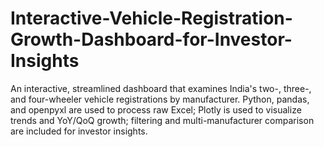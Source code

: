 # Interactive-Vehicle-Registration-Growth-Dashboard-for-Investor-Insights
An interactive, streamlined dashboard that examines India's two-, three-, and four-wheeler vehicle registrations by manufacturer.  Python, pandas, and openpyxl are used to process raw Excel; Plotly is used to visualize trends and YoY/QoQ growth; filtering and multi-manufacturer comparison are included for investor insights.
